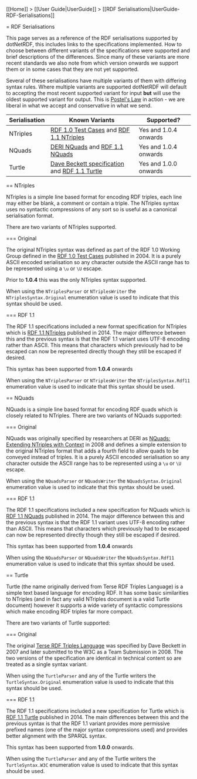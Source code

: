 [[Home]] > [[User Guide|UserGuide]] > [[RDF Serialisations|UserGuide-RDF-Serialisations]]

= RDF Serialisations

This page serves as a reference of the RDF serialisations supported by dotNetRDF, this includes links to the specifications implemented.  How to choose between different variants of the specifications were supported and brief descriptions of the differences.  Since many of these variants are more recent standards we also note from which version onwards we support them or in some cases that they are not yet supported.

Several of these serialisations have multiple variants of them with differing syntax rules.  Where multiple variants are supported dotNetRDF will default to accepting the most recent supported variant for input **but** will use the oldest supported variant for output.  This is [Postel's Law](http://en.wikipedia.org/wiki/Robustness_principle) in action - we are liberal in what we accept and conservative in what we send.

| Serialisation | Known Variants | Supported? |
| --- | --- | --- |
| NTriples | [RDF 1.0 Test Cases](http://www.w3.org/TR/2004/REC-rdf-testcases-20040210/#ntriples) and [RDF 1.1 NTriples](http://www.w3.org/TR/n-triples/) | Yes and 1.0.4 onwards |
| NQuads | [DERI NQuads](http://sw.deri.org/2008/07/n-quads/) and [RDF 1.1 NQuads](http://www.w3.org/TR/n-quads/) | Yes and 1.0.4 onwards |
| Turtle | [Dave Beckett specification](http://www.w3.org/TeamSubmission/turtle/) and [RDF 1.1 Turtle](http://www.w3.org/TR/turtle/) | Yes and 1.0.0 onwards |

== NTriples

NTriples is a simple line based format for encoding RDF triples, each line may either be blank, a comment or contain a triple.  The NTriples syntax uses no syntactic compressions of any sort so is useful as a canonical serialisation format.

There are two variants of NTriples supported.

=== Original

The original NTriples syntax was defined as part of the RDF 1.0 Working Group defined in the [RDF 1.0 Test Cases](http://www.w3.org/TR/2004/REC-rdf-testcases-20040210/#ntriples) published in 2004.  It is a purely ASCII encoded serialisation so any character outside the ASCII range has to be represented using a `\u` or `\U` escape.

Prior to **1.0.4** this was the only NTriples syntax supported.

When using the `NTriplesParser` or `NTriplesWriter` the `NTriplesSyntax.Original` enumeration value is used to indicate that this syntax should be used.

=== RDF 1.1

The RDF 1.1 specifications included a new format specification for NTriples which is [RDF 1.1 NTriples](http://www.w3.org/TR/n-triples/) published in 2014.  The major difference between this and the previous syntax is that the RDF 1.1 variant uses UTF-8 encoding rather than ASCII.  This means that characters which previously had to be escaped can now be represented directly though they still be escaped if desired.

This syntax has been supported from **1.0.4** onwards

When using the `NTriplesParser` or `NTriplesWriter` the `NTriplesSyntax.Rdf11` enumeration value is used to indicate that this syntax should be used.

== NQuads

NQuads is a simple line based format for encoding RDF quads which is closely related to NTriples.  There are two variants of NQuads supported:

=== Original

NQuads was originally specified by researchers at DERI as [NQuads: Extending NTriples with Context](http://sw.deri.org/2008/07/n-quads/) in 2008 and defines a simple extension to the original NTriples format that adds a fourth field to allow quads to be conveyed instead of triples.  It is a purely ASCII encoded serialisation so any character outside the ASCII range has to be represented using a `\u` or `\U` escape.

When using the `NQuadsParser` or `NQuadsWriter` the `NQuadsSyntax.Original` enumeration value is used to indicate that this syntax should be used.

=== RDF 1.1

The RDF 1.1 specifications included a new specification for NQuads which is [RDF 1.1 NQuads](http://www.w3.org/TR/n-quads/) published in 2014.  The major difference between this and the previous syntax is that the RDF 1.1 variant uses UTF-8 encoding rather than ASCII.  This means that characters which previously had to be escaped can now be represented directly though they still be escaped if desired.

This syntax has been supported from **1.0.4** onwards

When using the `NQuadsParser` or `NQuadsWriter` the `NQuadsSyntax.Rdf11` enumeration value is used to indicate that this syntax should be used.

== Turtle

Turtle (the name originally derived from Terse RDF Triples Language) is a simple text based language for encoding RDF.  It has some basic similarities to NTriples (and in fact any valid NTriples document is a valid Turtle document) however it supports a wide variety of syntactic compressions which make encoding RDF triples far more compact.

There are two variants of Turtle supported:

=== Original

The original [Terse RDF Triples Language](http://www.w3.org/TeamSubmission/turtle/) was specified by Dave Beckett in 2007 and later submitted to the W3C as a Team Submission in 2008.  The two versions of the specification are identical in technical content so are treated as a single syntax variant.

When using the `TurtleParser` and any of the Turtle writers the `TurtleSyntax.Original` enumeration value is used to indicate that this syntax should be used.

=== RDF 1.1

The RDF 1.1 specifications included a new specification for Turtle which is [RDF 1.1 Turtle](http://www.w3.org/TR/turtle/) published in 2014.  The main differences between this and the previous syntax is that the RDF 1.1 variant provides more permissive prefixed names (one of the major syntax compressions used) and provides better alignment with the SPARQL syntax.

This syntax has been supported from **1.0.0** onwards.

When using the `TurtleParser` and any of the Turtle writers the `TurtleSyntax.W3C` enumeration value is used to indicate that this syntax should be used.